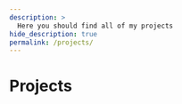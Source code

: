 ```yaml
---
description: >
  Here you should find all of my projects
hide_description: true
permalink: /projects/
---
```


# Projects
